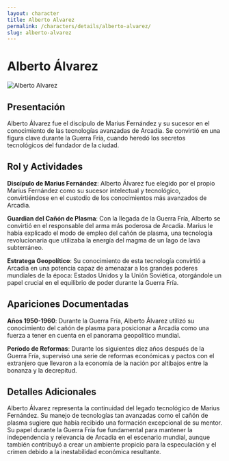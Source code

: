```yaml
---
layout: character
title: Alberto Alvarez
permalink: /characters/details/alberto-alvarez/
slug: alberto-alvarez
---
```


# Alberto Álvarez

<div class="character-photo">
  <img src="{{ site.baseurl }}/assets/img/characters/alberto-alvarez.png" alt="Alberto Alvarez" />
</div>

## Presentación

Alberto Álvarez fue el discípulo de Marius Fernández y su sucesor en el conocimiento de las tecnologías avanzadas de Arcadia. Se convirtió en una figura clave durante la Guerra Fría, cuando heredó los secretos tecnológicos del fundador de la ciudad.

## Rol y Actividades

**Discípulo de Marius Fernández**: Alberto Álvarez fue elegido por el propio Marius Fernández como su sucesor intelectual y tecnológico, convirtiéndose en el custodio de los conocimientos más avanzados de Arcadia.

**Guardian del Cañón de Plasma**: Con la llegada de la Guerra Fría, Alberto se convirtió en el responsable del arma más poderosa de Arcadia. Marius le había explicado el modo de empleo del cañón de plasma, una tecnología revolucionaria que utilizaba la energía del magma de un lago de lava subterráneo.

**Estratega Geopolítico**: Su conocimiento de esta tecnología convirtió a Arcadia en una potencia capaz de amenazar a los grandes poderes mundiales de la época: Estados Unidos y la Unión Soviética, otorgándole un papel crucial en el equilibrio de poder durante la Guerra Fría.

## Apariciones Documentadas

**Años 1950-1960**: Durante la Guerra Fría, Alberto Álvarez utilizó su conocimiento del cañón de plasma para posicionar a Arcadia como una fuerza a tener en cuenta en el panorama geopolítico mundial.

**Período de Reformas**: Durante los siguientes diez años después de la Guerra Fría, supervisó una serie de reformas económicas y pactos con el extranjero que llevaron a la economía de la nación por altibajos entre la bonanza y la decrepitud.

## Detalles Adicionales

Alberto Álvarez representa la continuidad del legado tecnológico de Marius Fernández. Su manejo de tecnologías tan avanzadas como el cañón de plasma sugiere que había recibido una formación excepcional de su mentor. Su papel durante la Guerra Fría fue fundamental para mantener la independencia y relevancia de Arcadia en el escenario mundial, aunque también contribuyó a crear un ambiente propicio para la especulación y el crimen debido a la inestabilidad económica resultante.